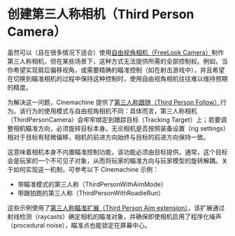 # 创建第三人称相机（Third Person Camera）

虽然可以（且在很多情况下适合）使用[自由视角相机（FreeLook Camera）](FreeLookCameras.md)制作第三人称相机，但在某些场景下，这种方式无法提供所需的全部控制权。例如，当你希望实现肩后偏移视角，或需要精确的瞄准控制（如在射击游戏中），并且希望在切换到瞄准相机的过程中保持这种控制时，使用自由视角相机往往难以维持预期的精度。

为解决这一问题，Cinemachine 提供了[第三人称跟随（Third Person Follow）](CinemachineThirdPersonFollow.md)行为。该行为的使用模式与自由视角相机不同：具体而言，第三人称相机（ThirdPersonCamera）会牢牢绑定到跟踪目标（Tracking Target）上；若要调整相机瞄准方向，必须旋转目标本身。无论相机是否按照装备设置（rig settings）相对于目标有轻微偏移，相机的前进方向始终与目标的前进方向保持一致。

这意味着相机本身不内置瞄准控制功能，该功能必须由目标提供。通常，这个目标会是玩家的一个不可见子对象，从而将玩家的瞄准方向与玩家模型的旋转解耦。关于如何实现这一机制，可参考以下 Cinemachine 示例：

- 带瞄准模式的第三人称（ThirdPersonWithAimMode）
- 带跟拍跑的第三人称（ThirdPersonWithRoadieRun）

这些示例使用了[第三人称瞄准扩展（Third Person Aim extension）](CinemachineThirdPersonAim.md)，该扩展通过射线检测（raycasts）确定相机的瞄准对象，并确保即使相机启用了程序化噪声（procedural noise），瞄准点也能锁定在屏幕中心。